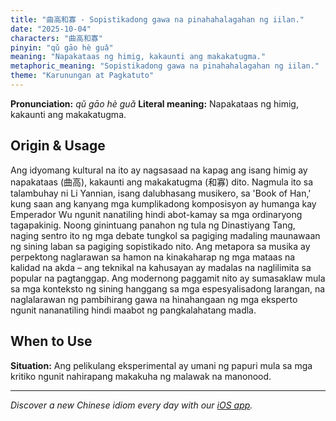 ```yaml
---
title: "曲高和寡 - Sopistikadong gawa na pinahahalagahan ng iilan."
date: "2025-10-04"
characters: "曲高和寡"
pinyin: "qǔ gāo hè guǎ"
meaning: "Napakataas ng himig, kakaunti ang makakatugma."
metaphoric_meaning: "Sopistikadong gawa na pinahahalagahan ng iilan."
theme: "Karunungan at Pagkatuto"
---
```


**Pronunciation:** *qǔ gāo hè guǎ*
**Literal meaning:** Napakataas ng himig, kakaunti ang makakatugma.

## Origin & Usage

Ang idyomang kultural na ito ay nagsasaad na kapag ang isang himig ay napakataas (曲高), kakaunti ang makakatugma (和寡) dito. Nagmula ito sa talambuhay ni Li Yannian, isang dalubhasang musikero, sa 'Book of Han,' kung saan ang kanyang mga kumplikadong komposisyon ay humanga kay Emperador Wu ngunit nanatiling hindi abot-kamay sa mga ordinaryong tagapakinig. Noong ginintuang panahon ng tula ng Dinastiyang Tang, naging sentro ito ng mga debate tungkol sa pagiging madaling maunawaan ng sining laban sa pagiging sopistikado nito. Ang metapora sa musika ay perpektong naglarawan sa hamon na kinakaharap ng mga mataas na kalidad na akda – ang teknikal na kahusayan ay madalas na naglilimita sa popular na pagtanggap. Ang modernong paggamit nito ay sumasaklaw mula sa mga konteksto ng sining hanggang sa mga espesyalisadong larangan, na naglalarawan ng pambihirang gawa na hinahangaan ng mga eksperto ngunit nananatiling hindi maabot ng pangkalahatang madla.

## When to Use

**Situation:** Ang pelikulang eksperimental ay umani ng papuri mula sa mga kritiko ngunit nahirapang makakuha ng malawak na manonood.

---

*Discover a new Chinese idiom every day with our [iOS app](https://apps.apple.com/us/app/daily-chinese-idioms/id6740611324).*
